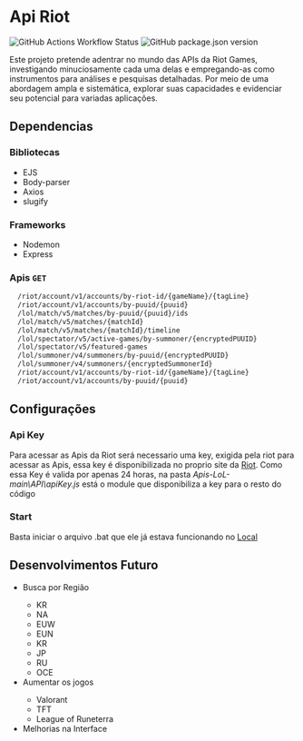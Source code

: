 # Api Riot

![GitHub Actions Workflow Status](https://img.shields.io/badge/Status-Progress-green)
![GitHub package.json version](https://img.shields.io/badge/Version-1.2-blue)

Este projeto pretende adentrar no mundo das APIs da Riot Games, investigando minuciosamente cada uma delas e empregando-as como instrumentos para análises e pesquisas detalhadas. Por meio de uma abordagem ampla e sistemática, explorar suas capacidades e evidenciar seu potencial para variadas aplicações.

## Dependencias

### Bibliotecas

<ul>
<li>EJS</li>
<li>Body-parser</li>
<li>Axios</li>
<li>slugify</li>
</ul>

### Frameworks

<ul>
<li>Nodemon</li>
<li>Express</li>
</ul>

### Apis ```GET``` 
```bash
  /riot/account/v1/accounts/by-riot-id/{gameName}/{tagLine}
  /riot/account/v1/accounts/by-puuid/{puuid}
  /lol/match/v5/matches/by-puuid/{puuid}/ids
  /lol/match/v5/matches/{matchId}
  /lol/match/v5/matches/{matchId}/timeline 
  /lol/spectator/v5/active-games/by-summoner/{encryptedPUUID} 
  /lol/spectator/v5/featured-games
  /lol/summoner/v4/summoners/by-puuid/{encryptedPUUID}
  /lol/summoner/v4/summoners/{encryptedSummonerId} 
  /riot/account/v1/accounts/by-riot-id/{gameName}/{tagLine} 
  /riot/account/v1/accounts/by-puuid/{puuid}
```

## Configurações

### Api Key

Para acessar as Apis da Riot será necessario uma key, exigida pela riot para acessar as Apis, essa key é disponibilizada no proprio site da <a href="https://developer.riotgames.com/apis">Riot</a>. Como essa Key é valida por apenas 24 horas, na pasta *Apis-LoL-main\API\apiKey.js* está o module que disponibiliza a key para o resto do código

### Start

Basta iniciar o arquivo .bat que ele já estava funcionando no <a href="http://localhost:8080/">Local</a>

## Desenvolvimentos Futuro

<ul>
<li>Busca por Região</li>
  <ul>
    <li>KR</li>
    <li>NA</li>
    <li>EUW</li>
    <li>EUN</li>
    <li>KR</li>
    <li>JP</li>
    <li>RU</li>
    <li>OCE</li>
  </ul>
<li>Aumentar os jogos</li>
  <ul>
    <li>Valorant</li>
    <li>TFT</li>
    <li>League of Runeterra</li>
  </ul>
  <li>Melhorias na Interface</li>
</ul>
